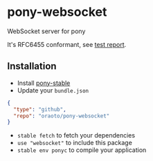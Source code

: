# pony-websocket

WebSocket server for pony

It's RFC6455 conformant, see [test report](https://oraoto.github.io/pony-websocket/).

## Installation

* Install [pony-stable](https://github.com/ponylang/pony-stable)
* Update your `bundle.json`

```json
{
  "type": "github",
  "repo": "oraoto/pony-websocket"
}
```

* `stable fetch` to fetch your dependencies
* `use "websocket"` to include this package
* `stable env ponyc` to compile your application
